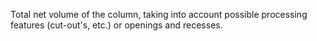 ﻿Total net volume of the column, taking into account possible processing features (cut-out's, etc.) or openings and recesses.
